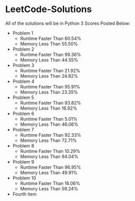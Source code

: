 # LeetCode-Solutions
All of the solutions will be in Python 3
Scores Posted Below:

- Problem 1
    - Runtime Faster Than 60.54%
    - Memory Less Than 55.50%
- Problem 2
    - Runtime Faster Than 99.36%
    - Memory Less Than 44.55%
- Problem 3
    - Runtime Faster Than 21.92%
    - Memory Less Than 24.82%
- Problem 4
    - Runtime Faster Than 95.91%
    - Memory Less Than 23.35%
- Problem 5
    - Runtime Faster Than 93.82%
    - Memory Less Than 16.92%
- Problem 6
    - Runtime Faster Than 5.01%
    - Memory Less Than 46.06%
- Problem 7
    - Runtime Faster Than 92.33%
    - Memory Less Than 72.71%
- Problem 8
    - Runtime Faster Than 10.29%
    - Memory Less Than 94.04%
- Problem 9
    - Runtime Faster Than 96.95%
    - Memory Less Than 49.91%
- Problem 10
    - Runtime Faster Than 16.06%
    - Memory Less Than 59.24%
- Fourth item